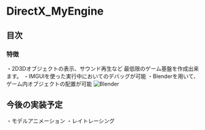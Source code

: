 # DirectX_MyEngine

## 目次

### 特徴

・2D3Dオブジェクトの表示、サウンド再生など
最低限のゲーム基盤を作成出来ます。
・IMGUIを使った実行中においてのデバッグが可能
・Blenderを用いて、ゲーム内オブジェクトの配置が可能
![Blender](https://github.com/NittaShinji/DirectX_MyEngine/assets/94505316/aad8b350-97ca-4b6e-9a2f-eed753b85562)

## 今後の実装予定

・モデルアニメーション
・レイトレーシング
